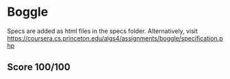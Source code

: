 # Boggle

Specs are added as html files in the specs folder. 
Alternatively, visit https://coursera.cs.princeton.edu/algs4/assignments/boggle/specification.php
## Score 100/100